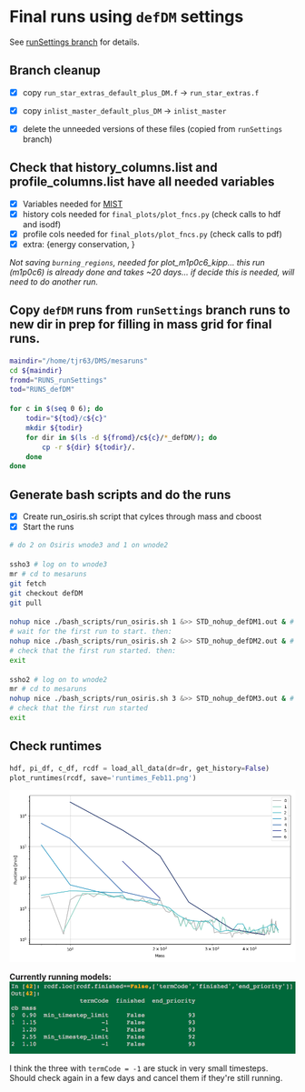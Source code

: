 # Final runs using `defDM` settings
See [runSettings branch](https://github.com/troyraen/DM-in-Stars/blob/runSettings/runSettings/main.md) for details.

<!-- fs -->
## Branch cleanup
- [x]  copy `run_star_extras_default_plus_DM.f` -> `run_star_extras.f`
- [x]  copy `inlist_master_default_plus_DM` -> `inlist_master`
- [x]  delete the unneeded versions of these files (copied from `runSettings` branch)


## Check that history_columns.list and profile_columns.list have all needed variables
- [x]  Variables needed for [MIST](https://github.com/aarondotter/iso)
- [x]  history cols needed for `final_plots/plot_fncs.py` (check calls to hdf and isodf)
- [x]  profile cols needed for `final_plots/plot_fncs.py` (check calls to pdf)
- [x]  extra: {energy conservation, }

_Not saving `burning_regions`, needed for plot_m1p0c6_kipp... this run (m1p0c6) is already done and takes ~20 days... if decide this is needed, will need to do another run._


## Copy `defDM` runs from `runSettings` branch runs to new dir in prep for filling in mass grid for final runs.

```bash
maindir="/home/tjr63/DMS/mesaruns"
cd ${maindir}
fromd="RUNS_runSettings"
tod="RUNS_defDM"

for c in $(seq 0 6); do
    todir="${tod}/c${c}"
    mkdir ${todir}
    for dir in $(ls -d ${fromd}/c${c}/*_defDM/); do
        cp -r ${dir} ${todir}/.
    done
done
```
<!-- fe -->

## Generate bash scripts and do the runs
<!-- fs -->
- [x]  Create run_osiris.sh script that cylces through mass and cboost
- [x]  Start the runs

```bash
# do 2 on Osiris wnode3 and 1 on wnode2

ssho3 # log on to wnode3
mr # cd to mesaruns
git fetch
git checkout defDM
git pull

nohup nice ./bash_scripts/run_osiris.sh 1 &>> STD_nohup_defDM1.out & # start with last mord
# wait for the first run to start. then:
nohup nice ./bash_scripts/run_osiris.sh 2 &>> STD_nohup_defDM2.out & # start with 2nd to last mord
# check that the first run started. then:
exit

ssho2 # log on to wnode2
mr # cd to mesaruns
nohup nice ./bash_scripts/run_osiris.sh 3 &>> STD_nohup_defDM3.out & # start with 3rd to last mord
# check that the first run started
exit
```
<!-- fe ## Generate bash scripts and do the runs -->


## Check runtimes
```python
hdf, pi_df, c_df, rcdf = load_all_data(dr=dr, get_history=False)
plot_runtimes(rcdf, save='runtimes_Feb11.png')
```

<img src="runtimes_Feb11.png" alt="runtimes_Feb11" width=""/>

__Currently running models:__
<img src="unfinished_models_021120.png" alt="unfinished_models_021120" width=""/>

I think the three with `termCode = -1` are stuck in very small timesteps. Should check again in a few days and cancel them if they're still running.
